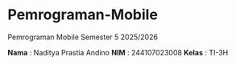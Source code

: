 # Pemrograman-Mobile
Pemrograman Mobile Semester 5 2025/2026

  **Nama**  : Naditya Prastia Andino
  **NIM**   : 244107023008
  **Kelas** : TI-3H  
